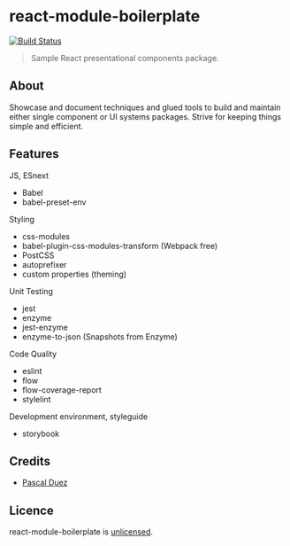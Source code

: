 # react-module-boilerplate

[![Build Status][travis-image]][travis-url]

> Sample React presentational components package.  

## About

Showcase and document techniques and glued tools to build and maintain either
single component or UI systems packages.
Strive for keeping things simple and efficient.


## Features

JS, ESnext
 * Babel  
 * babel-preset-env

Styling
 * css-modules
 * babel-plugin-css-modules-transform (Webpack free)
 * PostCSS
  * autoprefixer
  * custom properties (theming)

Unit Testing
 * jest
 * enzyme
 * jest-enzyme
 * enzyme-to-json (Snapshots from Enzyme)

Code Quality
 * eslint
 * flow
 * flow-coverage-report
 * stylelint

Development environment, styleguide
 * storybook


## Credits

* [Pascal Duez](https://github.com/pascalduez)


## Licence

react-module-boilerplate is [unlicensed](http://unlicense.org/).


[travis-url]: https://travis-ci.org/pascalduez/react-module-boilerplate?branch=master
[travis-image]: http://img.shields.io/travis/pascalduez/react-module-boilerplate.svg?style=flat-square
[license-image]: http://img.shields.io/npm/l/postcss-apply.svg?style=flat-square
[license-url]: UNLICENSE
